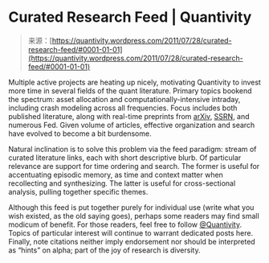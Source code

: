 <!--yml
category: 未分类
date: 2024-05-18 13:49:13
-->

# Curated Research Feed | Quantivity

> 来源：[https://quantivity.wordpress.com/2011/07/28/curated-research-feed/#0001-01-01](https://quantivity.wordpress.com/2011/07/28/curated-research-feed/#0001-01-01)

Multiple active projects are heating up nicely, motivating Quantivity to invest more time in several fields of the quant literature. Primary topics bookend the spectrum: asset allocation and computationally-intensive intraday, including crash modeling across all frequencies. Focus includes both published literature, along with real-time preprints from [arXiv](http://arxiv.org/), [SSRN](http://www.ssrn.com/), and numerous Fed. Given volume of articles, effective organization and search have evolved to become a bit burdensome.

Natural inclination is to solve this problem via the feed paradigm: stream of curated literature links, each with short descriptive blurb. Of particular relevance are support for time ordering and search. The former is useful for accentuating episodic memory, as time and context matter when recollecting and synthesizing. The latter is useful for cross-sectional analysis, pulling together specific themes.

Although this feed is put together purely for individual use (write what you wish existed, as the old saying goes), perhaps some readers may find small modicum of benefit. For those readers, feel free to follow [@Quantivity](http://twitter.com/quantivity). Topics of particular interest will continue to warrant dedicated posts here. Finally, note citations neither imply endorsement nor should be interpreted as “hints” on alpha; part of the joy of research is diversity.